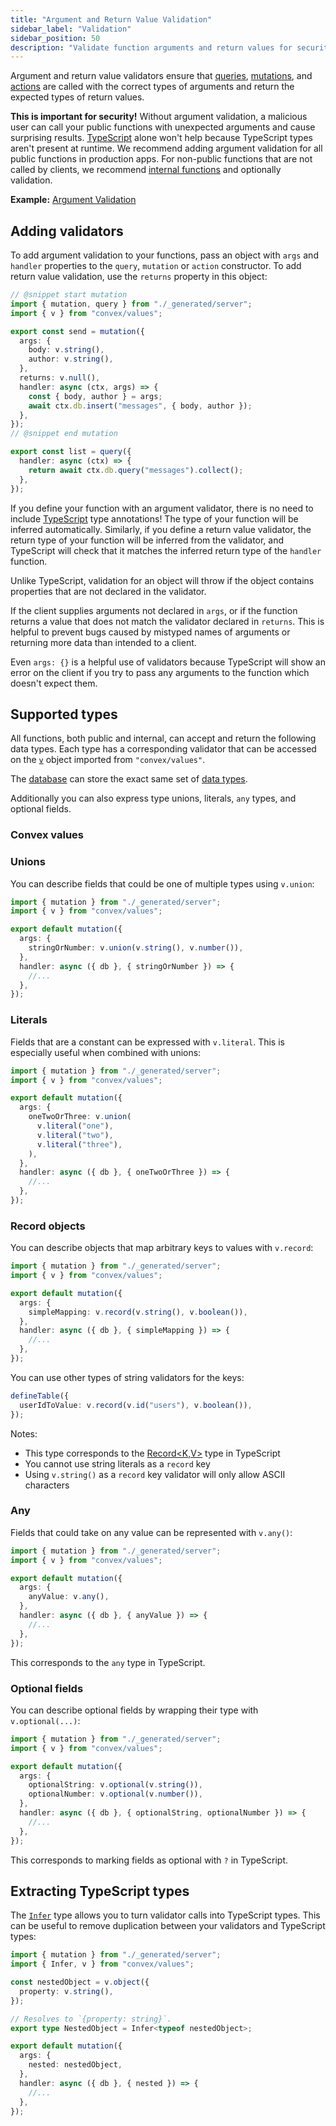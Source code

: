 ```yaml
---
title: "Argument and Return Value Validation"
sidebar_label: "Validation"
sidebar_position: 50
description: "Validate function arguments and return values for security"
---
```




Argument and return value validators ensure that
[queries](./query-functions.mdx), [mutations](./mutation-functions.mdx), and
[actions](./actions.mdx) are called with the correct types of arguments and
return the expected types of return values.

**This is important for security!** Without argument validation, a malicious
user can call your public functions with unexpected arguments and cause
surprising results. [TypeScript](/understanding/best-practices/typescript) alone
won't help because TypeScript types aren't present at runtime. We recommend
adding argument validation for all public functions in production apps. For
non-public functions that are not called by clients, we recommend
[internal functions](/functions/internal-functions.mdx) and optionally
validation.

**Example:**
[Argument Validation](https://github.com/get-convex/convex-demos/tree/main/args-validation)

## Adding validators

To add argument validation to your functions, pass an object with `args` and
`handler` properties to the `query`, `mutation` or `action` constructor. To add
return value validation, use the `returns` property in this object:


```ts
// @snippet start mutation
import { mutation, query } from "./_generated/server";
import { v } from "convex/values";

export const send = mutation({
  args: {
    body: v.string(),
    author: v.string(),
  },
  returns: v.null(),
  handler: async (ctx, args) => {
    const { body, author } = args;
    await ctx.db.insert("messages", { body, author });
  },
});
// @snippet end mutation

export const list = query({
  handler: async (ctx) => {
    return await ctx.db.query("messages").collect();
  },
});

```


If you define your function with an argument validator, there is no need to
include [TypeScript](/understanding/best-practices/typescript.mdx) type
annotations! The type of your function will be inferred automatically.
Similarly, if you define a return value validator, the return type of your
function will be inferred from the validator, and TypeScript will check that it
matches the inferred return type of the `handler` function.

Unlike TypeScript, validation for an object will throw if the object contains
properties that are not declared in the validator.

If the client supplies arguments not declared in `args`, or if the function
returns a value that does not match the validator declared in `returns`. This is
helpful to prevent bugs caused by mistyped names of arguments or returning more
data than intended to a client.

Even `args: {}` is a helpful use of validators because TypeScript will show an
error on the client if you try to pass any arguments to the function which
doesn't expect them.

## Supported types

All functions, both public and internal, can accept and return the following
data types. Each type has a corresponding validator that can be accessed on the
[`v`](/api/modules/values#v) object imported from `"convex/values"`.

The [database](/database.mdx) can store the exact same set of
[data types](/database/types.md).

Additionally you can also express type unions, literals, `any` types, and
optional fields.

### Convex values

<ConvexValues />

### Unions

You can describe fields that could be one of multiple types using `v.union`:

```typescript
import { mutation } from "./_generated/server";
import { v } from "convex/values";

export default mutation({
  args: {
    stringOrNumber: v.union(v.string(), v.number()),
  },
  handler: async ({ db }, { stringOrNumber }) => {
    //...
  },
});
```

### Literals

Fields that are a constant can be expressed with `v.literal`. This is especially
useful when combined with unions:

```typescript
import { mutation } from "./_generated/server";
import { v } from "convex/values";

export default mutation({
  args: {
    oneTwoOrThree: v.union(
      v.literal("one"),
      v.literal("two"),
      v.literal("three"),
    ),
  },
  handler: async ({ db }, { oneTwoOrThree }) => {
    //...
  },
});
```

### Record objects

You can describe objects that map arbitrary keys to values with `v.record`:

```typescript
import { mutation } from "./_generated/server";
import { v } from "convex/values";

export default mutation({
  args: {
    simpleMapping: v.record(v.string(), v.boolean()),
  },
  handler: async ({ db }, { simpleMapping }) => {
    //...
  },
});
```

You can use other types of string validators for the keys:

```typescript
defineTable({
  userIdToValue: v.record(v.id("users"), v.boolean()),
});
```

Notes:

- This type corresponds to the
  [Record\<K,V\>](https://www.typescriptlang.org/docs/handbook/utility-types.html#recordkeys-type)
  type in TypeScript
- You cannot use string literals as a `record` key
- Using `v.string()` as a `record` key validator will only allow ASCII
  characters

### Any

Fields that could take on any value can be represented with `v.any()`:

```typescript
import { mutation } from "./_generated/server";
import { v } from "convex/values";

export default mutation({
  args: {
    anyValue: v.any(),
  },
  handler: async ({ db }, { anyValue }) => {
    //...
  },
});
```

This corresponds to the `any` type in TypeScript.

### Optional fields

You can describe optional fields by wrapping their type with `v.optional(...)`:

```typescript
import { mutation } from "./_generated/server";
import { v } from "convex/values";

export default mutation({
  args: {
    optionalString: v.optional(v.string()),
    optionalNumber: v.optional(v.number()),
  },
  handler: async ({ db }, { optionalString, optionalNumber }) => {
    //...
  },
});
```

This corresponds to marking fields as optional with `?` in TypeScript.

## Extracting TypeScript types

The [`Infer`](/api/modules/values#infer) type allows you to turn validator calls
into TypeScript types. This can be useful to remove duplication between your
validators and TypeScript types:

```ts
import { mutation } from "./_generated/server";
import { Infer, v } from "convex/values";

const nestedObject = v.object({
  property: v.string(),
});

// Resolves to `{property: string}`.
export type NestedObject = Infer<typeof nestedObject>;

export default mutation({
  args: {
    nested: nestedObject,
  },
  handler: async ({ db }, { nested }) => {
    //...
  },
});
```
